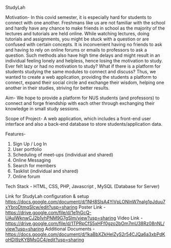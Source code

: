 StudyLah

Motivation-
In this covid semester, it is especially hard for students to connect with one another. Freshmans like us are not familiar with the school and hardly have any chance to make friends in school as the majority of the lectures and tutorials are held online. 
While watching lectures, doing tutorials and assignments, you might be stuck with a question or are confused with certain concepts. It is inconvenient having no friends to ask and having to rely on online forums or emails to professors to ask a question. Such methods also have high time delays and might result in an individual feeling lonely and helpless, hence losing the motivation to study. 
Ever felt lazy or had no motivation to study? What if there is a platform for students studying the same modules to connect and discuss?
Thus, we wanted to create a web application, providing the students a platform to connect, expand their social circle and exchange their wisdom, helping one another in their studies, striving for better results.

Aim-
We hope to provide a platform for NUS students (and professors) to connect and forge friendship with each other through exchanging their knowledge in small study sessions. 

Scope of Project-
A web application, which includes a front-end user interface and also a back-end database to store students/application data.

Features-
1) Sign Up / Log In
2) User portfolio
3) Scheduling of meet-ups (individual and shared)
4) Online Messaging
5) Search for members
6) Tasklist (individual and shared)
7) Online forum

Tech Stack -
HTML, CSS, PHP, Javascript , MySQL (Database for Server)

Link for StudyLah configuration & setup https://docs.google.com/document/d/1NH8SIsA4YiVpLONlnW7nalg1pJduu7xYbroDtmqSlcw/edit?usp=sharing
Poster Link - https://drive.google.com/file/d/1e1hGcQ-UAulWknwCJ2b1vhPNM9G7gSlm/view?usp=sharing
Video Link - https://drive.google.com/file/d/1TPRpCfS5xHFf0gzo2bOm7mU38Rz08nNL/view?usp=sharing
Additional Documents - https://docs.google.com/document/d/1kaBbXZkHelZyS2r54CJQa6a3xbPdKoHDI9zKYBMsGC4/edit?usp=sharing

